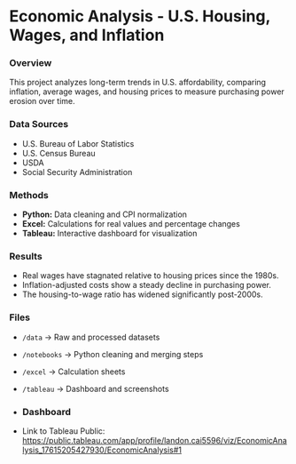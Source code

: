 # Economic Analysis - U.S. Housing, Wages, and Inflation

### Overview
This project analyzes long-term trends in U.S. affordability, comparing inflation, average wages, and housing prices to measure purchasing power erosion over time.

### Data Sources
- U.S. Bureau of Labor Statistics
- U.S. Census Bureau 
- USDA 
- Social Security Administration

### Methods
- **Python:** Data cleaning and CPI normalization
- **Excel:** Calculations for real values and percentage changes
- **Tableau:** Interactive dashboard for visualization

### Results
- Real wages have stagnated relative to housing prices since the 1980s.
- Inflation-adjusted costs show a steady decline in purchasing power.
- The housing-to-wage ratio has widened significantly post-2000s.

### Files
- `/data` → Raw and processed datasets
- `/notebooks` → Python cleaning and merging steps
- `/excel` → Calculation sheets
- `/tableau` → Dashboard and screenshots

- ### Dashboard
- Link to Tableau Public:  https://public.tableau.com/app/profile/landon.cai5596/viz/EconomicAnalysis_17615205427930/EconomicAnalysis#1
